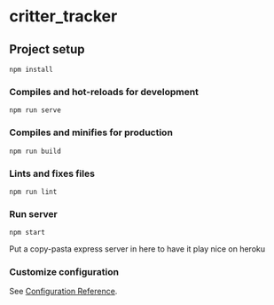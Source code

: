 # critter_tracker

## Project setup
```
npm install
```

### Compiles and hot-reloads for development
```
npm run serve
```

### Compiles and minifies for production
```
npm run build
```

### Lints and fixes files
```
npm run lint
```

### Run server
```
npm start
```
Put a copy-pasta express server in here to have it play nice on heroku

### Customize configuration
See [Configuration Reference](https://cli.vuejs.org/config/).

